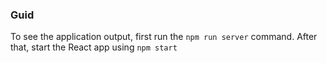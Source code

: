 ### Guid

To see the application output, first run the `npm run server` command. After that, start the React app using `npm start`
